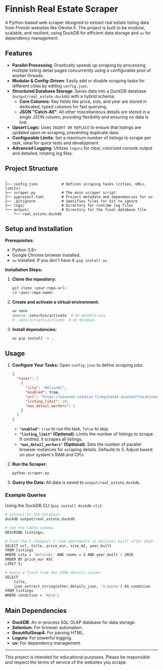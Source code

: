 # Finnish Real Estate Scraper

A Python-based web scraper designed to extract real estate listing data from Finnish websites like Oikotie.fi. The project is built to be modular, scalable, and resilient, using DuckDB for efficient data storage and `uv` for dependency management.

## Features

-   **Parallel Processing**: Drastically speeds up scraping by processing multiple listing detail pages concurrently using a configurable pool of worker threads.
-   **Modular & Config-Driven**: Easily add or disable scraping tasks for different cities by editing `config.json`.
-   **Structured Database Storage**: Saves data into a DuckDB database (`output/real_estate.duckdb`) with a hybrid schema:
    -   **Core Columns**: Key fields like price, size, and year are stored in dedicated, typed columns for fast querying.
    -   **JSON "Catch-All"**: All other miscellaneous details are stored in a single JSON column, providing flexibility and ensuring no data is lost.
-   **Upsert Logic**: Uses `INSERT OR REPLACE` to ensure that listings are updated upon re-scraping, preventing duplicate data.
-   **Configurable Limits**: Set a maximum number of listings to scrape per task, ideal for quick tests and development.
-   **Advanced Logging**: Utilizes `loguru` for clear, colorized console output and detailed, rotating log files.

## Project Structure

```
.
├── config.json           # Defines scraping tasks (cities, URLs, limits)
├── scraper.py            # The main scraper script
├── pyproject.toml        # Project metadata and dependencies for uv
├── .gitignore            # Specifies files for Git to ignore
├── logs/                 # Directory for runtime log files
└── output/               # Directory for the final database file
    └── real_estate.duckdb
```

## Setup and Installation

**Prerequisites:**
-   Python 3.8+
-   Google Chrome browser installed.
-   `uv` installed. If you don't have it: `pip install uv`.

**Installation Steps:**

1.  **Clone the repository:**
    ```sh
    git clone <your-repo-url>
    cd <your-repo-name>
    ```

2.  **Create and activate a virtual environment:**
    ```sh
    uv venv
    source .venv/bin/activate  # On macOS/Linux
    # .venv\Scripts\activate  # On Windows
    ```

3.  **Install dependencies:**
    ```sh
    uv pip install -e .
    ```

## Usage

1.  **Configure Your Tasks:**
    Open `config.json` to define scraping jobs.

    ```json
    {
      "tasks": [
        {
          "city": "Helsinki",
          "enabled": true,
          "url": "https://asunnot.oikotie.fi/myytavat-asunnot?locations=%5B%5B64,6,%22Helsinki%22%5D%5D&cardType=100",
          "listing_limit": 20,
          "max_detail_workers": 5
        }
      ]
    }
    ```
    -   **`"enabled"`**: `true` to run the task, `false` to skip.
    -   **`"listing_limit"` (Optional)**: Limits the number of listings to scrape. If omitted, it scrapes all listings.
    -   **`"max_detail_workers"` (Optional)**: Sets the number of parallel browser instances for scraping details. Defaults to 5. Adjust based on your system's RAM and CPU.

2.  **Run the Scraper:**
    ```sh
    python scraper.py
    ```

3.  **Query the Data:**
    All data is saved to `output/real_estate.duckdb`.

### Example Queries

Using the DuckDB CLI (`pip install duckdb-cli`):

```sh
# Connect to the database
duckdb output/real_estate.duckdb

# See the table schema
DESCRIBE listings;

# Find the 5 cheapest 3-room apartments in Helsinki built after 2010
SELECT url, title, price_eur, size_m2, year_built
FROM listings
WHERE city = 'Helsinki' AND rooms = 3 AND year_built > 2010
ORDER BY price_eur ASC
LIMIT 5;

# Query a field from the JSON details column
SELECT 
    title, 
    json_extract_string(other_details_json, '$.kunto') AS condition
FROM listings
WHERE condition = 'Hyvä';
```

## Main Dependencies

-   **DuckDB**: An in-process SQL OLAP database for data storage.
-   **Selenium**: For browser automation.
-   **BeautifulSoup4**: For parsing HTML.
-   **Loguru**: For powerful logging.
-   **uv**: For dependency management.
---
This project is intended for educational purposes. Please be responsible and respect the terms of service of the websites you scrape.